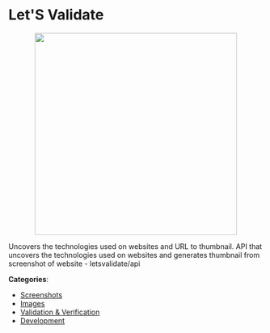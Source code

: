 # Let'S Validate
<p align="center">
    <img width="400" src="https://raw.githubusercontent.com/apis-list/apis-list/apis/lets-validate/logo_256x256.png" />
</p>

Uncovers the technologies used on websites and URL to thumbnail.  API that uncovers the technologies used on websites and generates thumbnail from screenshot of website - letsvalidate/api



**Categories**:
- [Screenshots](https://github.com/apis-list/apis-list#screenshots)
- [Images](https://github.com/apis-list/apis-list#images)
- [Validation & Verification](https://github.com/apis-list/apis-list#validation-and-verification)
- [Development](https://github.com/apis-list/apis-list#development)








